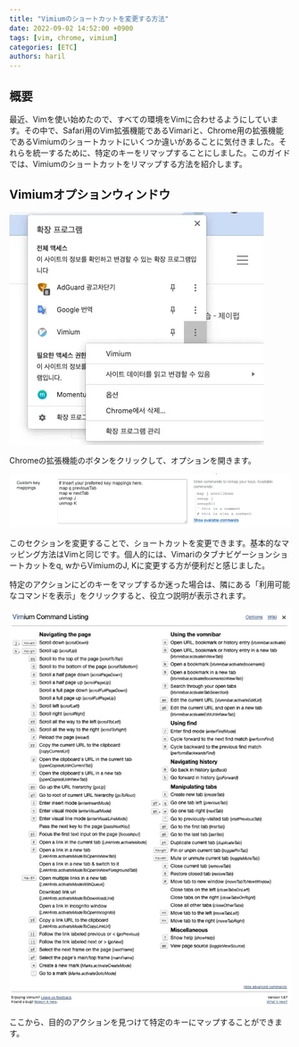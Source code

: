 ```yaml
---
title: "Vimiumのショートカットを変更する方法"
date: 2022-09-02 14:52:00 +0900
tags: [vim, chrome, vimium]
categories: [ETC]
authors: haril
---
```


## 概要

最近、Vimを使い始めたので、すべての環境をVimに合わせるようにしています。その中で、Safari用のVim拡張機能であるVimariと、Chrome用の拡張機能であるVimiumのショートカットにいくつか違いがあることに気付きました。それらを統一するために、特定のキーをリマップすることにしました。このガイドでは、Vimiumのショートカットをリマップする方法を紹介します。

## Vimiumオプションウィンドウ

![where](./1.webp)

Chromeの拡張機能のボタンをクリックして、オプションを開きます。

![input](./2.webp)

このセクションを変更することで、ショートカットを変更できます。基本的なマッピング方法はVimと同じです。個人的には、Vimariのタブナビゲーションショートカットをq, wからVimiumのJ, Kに変更する方が便利だと感じました。

特定のアクションにどのキーをマップするか迷った場合は、隣にある「利用可能なコマンドを表示」をクリックすると、役立つ説明が表示されます。

![help-view](./3.webp)

ここから、目的のアクションを見つけて特定のキーにマップすることができます。